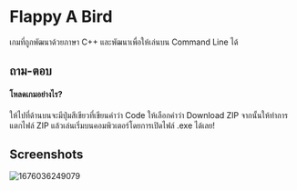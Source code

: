 
# Flappy A Bird
เกมที่ถูกพัฒนาด้วยภาษา C++ และพัฒนาเพื่อให้เล่นบน Command Line ได้



## ถาม-ตอบ

#### โหลดเกมอย่างไร?

ให้ไปที่ด้านบนจะมีปุ่มสีเขียวที่เขียนคำว่า Code ให้เลือกคำว่า Download ZIP จากนั้นให้ทำการแตกไฟล์ ZIP แล้วเล่นเริ่มบนคอมพิวเตอร์โดยการเปิดไฟล์ .exe ได้เลย!


## Screenshots

![1676036249079](https://user-images.githubusercontent.com/29520617/218106844-5b731f72-6fd7-48f6-9cd0-2dd0408ac244.gif)


